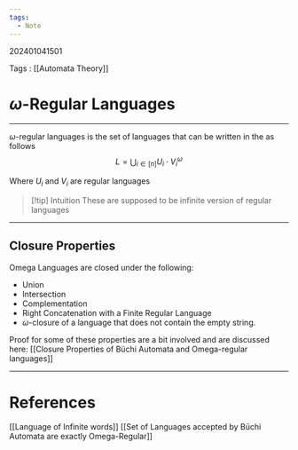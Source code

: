 ```yaml
---
tags:
  - Note
---
```

202401041501

Tags : [[Automata Theory]]
# $\omega$-Regular Languages
---
$\omega$-regular languages is the set of languages that can be written in the as follows 
$$
L = \bigcup_{i\in[n]} U_{i}\cdot V_{i}^\omega 
$$

Where $U_{i}$ and $V_i$ are regular languages

>[!tip] Intuition
>These are supposed to be infinite version of regular languages

---
## Closure Properties
Omega Languages are closed under the following:
- Union
- Intersection
- Complementation
- Right Concatenation with a Finite Regular Language
- $\omega$-closure of a language that does not contain the empty string.

Proof for some of these properties are a bit involved and are discussed here:
[[Closure Properties of Büchi Automata and Omega-regular languages]]

---
# References
[[Language of Infinite words]]
[[Set of Languages accepted by Büchi Automata are exactly Omega-Regular]]